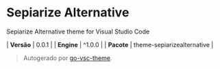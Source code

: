 # Sepiarize Alternative

Sepiarize Alternative theme for Visual Studio Code

| **Versão** | 0.0.1 |
| **Engine** | ^1.0.0 |
| **Pacote** | theme-sepiarizealternative |

> Autogerado por [go-vsc-theme](https://github.com/natalbu/go-vsc-theme).
